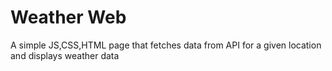 # Weather Web

A simple JS,CSS,HTML page that fetches data from API for a given location and displays weather data
